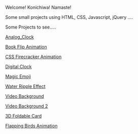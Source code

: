 Welcome! Konichiwa! Namaste!

Some small projects using HTML, CSS, Javascript, jQuery ....

Some Projects to see.....

[Analog_Clock](https://astrogeek77.github.io/Daily-Coding-Challenge-2021/Analog%20Clock/)

[Book Flip Animation](https://astrogeek77.github.io/Daily-Coding-Challenge-2021/Book%20Flip%20Animation/)

[CSS Firecracker Animation](https://astrogeek77.github.io/Daily-Coding-Challenge-2021/CSS%20Firecracker%20Animation/)

[Digital Clock](https://astrogeek77.github.io/Daily-Coding-Challenge-2021/Digital%20Clock/)

[Magic Emoji](https://astrogeek77.github.io/Daily-Coding-Challenge-2021/Magic%20Emoji/)

[Water Ripple Effect](https://astrogeek77.github.io/Daily-Coding-Challenge-2021/Water%20Ripple%20Effect/)

[Video Background](https://astrogeek77.github.io/Daily-Coding-Challenge-2021/video%20background/)

[Video Background 2](https://astrogeek77.github.io/Daily-Coding-Challenge-2021/video%20background%202/)

[3D Foldable Card](https://astrogeek77.github.io/Daily-Coding-Challenge-2021/3D%20Foldable%20Card/)

[Flapping Birds Animation](https://astrogeek77.github.io/Daily-Coding-Challenge-2021/Flapping%20Birds%20Animation/)
